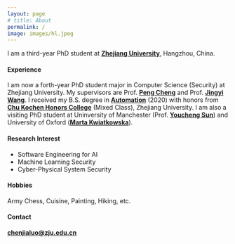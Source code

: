 ```yaml
---
layout: page
# title: About
permalink: /
image: images/hl.jpeg
---
```


I am a third-year PhD student at **[Zhejiang University](https://www.zju.edu.cn/)**, Hangzhou, China. 

#### Experience

I am now a forth-year PhD student major in Computer Science (Security) at Zhejiang University. My supervisors are Prof. **[Peng Cheng](https://person.zju.edu.cn/en/cp#0)** and Prof. **[Jingyi Wang](https://wang-jingyi.github.io/)**. I received my B.S. degree in **[Automation](http://www.cse.zju.edu.cn/)** (2020) with honors from **[Chu Kochen Honors College](http://ckc.zju.edu.cn/ckcen/wbout/list.htm)** (Mixed Class), Zhejiang University. I am also a visiting PhD student at Uninversity of Manchester (Prof. **[Youcheng Sun](https://research.manchester.ac.uk/en/persons/youcheng.sun)**) and University of Oxford (**[Marta Kwiatkowska](https://www.cs.ox.ac.uk/people/marta.kwiatkowska/)**). 


<!-- <img align="right" src="images/me2.jpeg" />  -->
<!-- <img style="float: right;" src="images/me2.jpeg">  -->

#### Research Interest

- Software Engineering for AI 
- Machine Learning Security 
- Cyber-Physical System Security 

#### Hobbies

Army Chess, Cuisine, Painting, Hiking, etc. 


#### Contact
**[chenjialuo@zju.edu.cn](mailto:chenjialuo@zju.edu.cn)**
